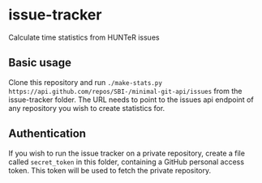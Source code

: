# issue-tracker
Calculate time statistics from HUNTeR issues

## Basic usage

Clone this repository and run `./make-stats.py https://api.github.com/repos/SBI-/minimal-git-api/issues` from the issue-tracker folder. The URL needs to point to the issues api endpoint of any repository you wish to create statistics for.

## Authentication
If you wish to run the issue tracker on a private repository, create a file called `secret_token` in this folder, containing a GitHub personal access token. This token will be used to fetch the private repository.
